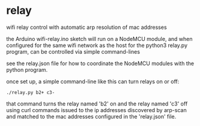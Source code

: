 # relay
wifi relay control with automatic arp resolution of mac addresses

the Arduino wifi-relay.ino sketch will run on a NodeMCU module, and when configured for the same wifi network as the host for the python3 relay.py program, can be controlled via simple command-lines

see the relay.json file for how to coordinate the NodeMCU modules with the python program.

once set up, a simple command-line like this can turn relays on or off:

    ./relay.py b2+ c3-

that command turns the relay named 'b2' on and the relay named 'c3' off using curl commands issued to the ip addresses discovered by arp-scan and matched to the mac addresses configured in the 'relay.json' file.
